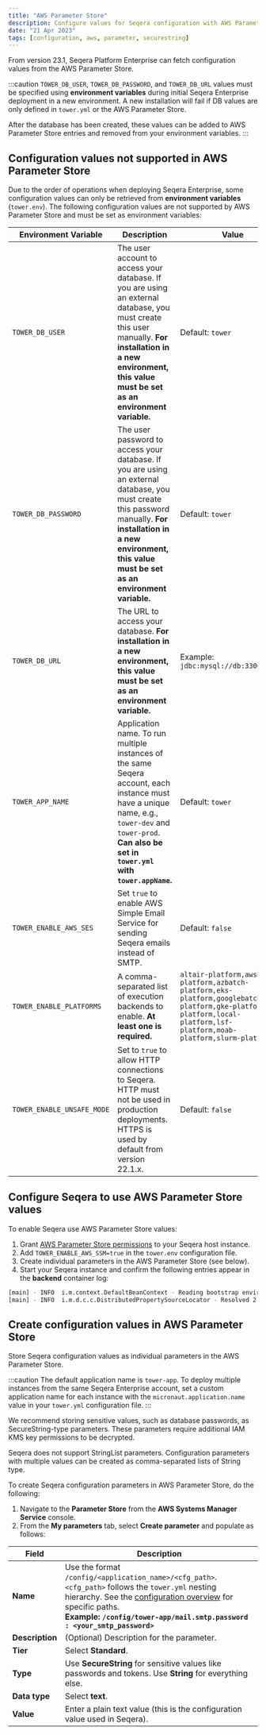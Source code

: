 ```yaml
---
title: "AWS Parameter Store"
description: Configure values for Seqera configuration with AWS Parameter Store
date: "21 Apr 2023"
tags: [configuration, aws, parameter, securestring]
---
```


From version 23.1, Seqera Platform Enterprise can fetch configuration values from the AWS Parameter Store.

:::caution
`TOWER_DB_USER`, `TOWER_DB_PASSWORD`, and `TOWER_DB_URL` values must be specified using **environment variables** during initial Seqera Enterprise deployment in a new environment. A new installation will fail if DB values are only defined in `tower.yml` or the AWS Parameter Store.

After the database has been created, these values can be added to AWS Parameter Store entries and removed from your environment variables.
:::

## Configuration values not supported in AWS Parameter Store

Due to the order of operations when deploying Seqera Enterprise, some configuration values can only be retrieved from **environment variables** (`tower.env`). The following configuration values are not supported by AWS Parameter Store and must be set as environment variables:

| Environment Variable       | Description                                                                                                                                                                                                             | Value                                                                                                                                                                     |
| -------------------------- | ----------------------------------------------------------------------------------------------------------------------------------------------------------------------------------------------------------------------- | ------------------------------------------------------------------------------------------------------------------------------------------------------------------------- |
| `TOWER_DB_USER`            | The user account to access your database. If you are using an external database, you must create this user manually. **For installation in a new environment, this value must be set as an environment variable.**      | Default: `tower`                                                                                                                                                          |
| `TOWER_DB_PASSWORD`        | The user password to access your database. If you are using an external database, you must create this password manually. **For installation in a new environment, this value must be set as an environment variable.** | Default: `tower`                                                                                                                                                          |
| `TOWER_DB_URL`             | The URL to access your database. **For installation in a new environment, this value must be set as an environment variable.**                                                                                          | Example: `jdbc:mysql://db:3306/tower`                                                                                                                                     |
| `TOWER_APP_NAME`           | Application name. To run multiple instances of the same Seqera account, each instance must have a unique name, e.g., `tower-dev` and `tower-prod`. **Can also be set in `tower.yml` with `tower.appName`.**             | Default: `tower`                                                                                                                                                          |
| `TOWER_ENABLE_AWS_SES`     | Set `true` to enable AWS Simple Email Service for sending Seqera emails instead of SMTP.                                                                                                                                | Default: `false`                                                                                                                                                          |
| `TOWER_ENABLE_PLATFORMS`   | A comma-separated list of execution backends to enable. **At least one is required.**                                                                                                                                   | `altair-platform,awsbatch-platform,azbatch-platform,eks-platform,googlebatch-platform,gke-platform,k8s-platform,local-platform,lsf-platform,moab-platform,slurm-platform` |
| `TOWER_ENABLE_UNSAFE_MODE` | Set to `true` to allow HTTP connections to Seqera. HTTP must not be used in production deployments. HTTPS is used by default from version 22.1.x.                                                                       | Default: `false`                                                                                                                                                          |

## Configure Seqera to use AWS Parameter Store values

To enable Seqera use AWS Parameter Store values:

1. Grant [AWS Parameter Store permissions](https://docs.aws.amazon.com/systems-manager/latest/userguide/sysman-paramstore-access.html) to your Seqera host instance.
2. Add `TOWER_ENABLE_AWS_SSM=true` in the `tower.env` configuration file.
3. Create individual parameters in the AWS Parameter Store (see below).
4. Start your Seqera instance and confirm the following entries appear in the **backend** container log:

```bash
[main] - INFO  i.m.context.DefaultBeanContext - Reading bootstrap environment configuration
[main] - INFO  i.m.d.c.c.DistributedPropertySourceLocator - Resolved 2 configuration sources from client: compositeConfigurationClient(AWS Parameter Store)
```

## Create configuration values in AWS Parameter Store

Store Seqera configuration values as individual parameters in the AWS Parameter Store.

:::caution
The default application name is `tower-app`. To deploy multiple instances from the same Seqera Enterprise account, set a custom application name for each instance with the `micronaut.application.name` value in your `tower.yml` configuration file.
:::

We recommend storing sensitive values, such as database passwords, as SecureString-type parameters. These parameters require additional IAM KMS key permissions to be decrypted.

Seqera does not support StringList parameters. Configuration parameters with multiple values can be created as comma-separated lists of String type.

To create Seqera configuration parameters in AWS Parameter Store, do the following:

1. Navigate to the **Parameter Store** from the **AWS Systems Manager Service** console.
2. From the **My parameters** tab, select **Create parameter** and populate as follows:

| Field           | Description                                                                                                                                                                                                                                                     |
| --------------- | --------------------------------------------------------------------------------------------------------------------------------------------------------------------------------------------------------------------------------------------------------------- |
| **Name**        | Use the format `/config/<application_name>/<cfg_path>`. `<cfg_path>` follows the `tower.yml` nesting hierarchy. See the [configuration overview](./overview) for specific paths.<br/>**Example: `/config/tower-app/mail.smtp.password : <your_smtp_password>`** |
| **Description** | (Optional) Description for the parameter.                                                                                                                                                                                                                       |
| **Tier**        | Select **Standard**.                                                                                                                                                                                                                                            |
| **Type**        | Use **SecureString** for sensitive values like passwords and tokens. Use **String** for everything else.                                                                                                                                                        |
| **Data type**   | Select **text**.                                                                                                                                                                                                                                                |
| **Value**       | Enter a plain text value (this is the configuration value used in Seqera).                                                                                                                                                                                      |
